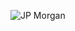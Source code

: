 
![JP Morgan](https://user-images.githubusercontent.com/77587202/131173458-f2f36280-bcb1-4d4a-9b16-10b6c5709345.jpeg)

